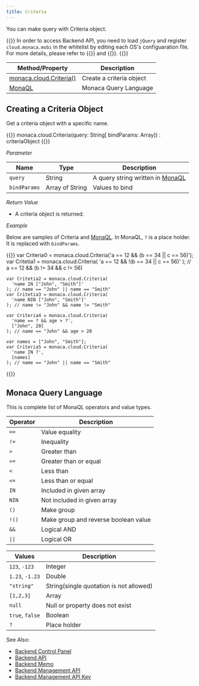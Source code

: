 ```yaml
---
title: Criteria
---
```


You can make query with Criteria object.

{{<note>}}
In order to access Backend API, you need to load <code>jQuery</code> and register
<code>cloud.monaca.mobi</code> in the whitelist by editing each OS's configuaration
file. For more details, please refer to {{<link href="/en/reference/config/android_configuration/#access-origin-android" title="Access Origin (Android)">}} and {{<link href="/en/reference/config/ios_configuration/#access-origin" title="Access Origin (iOS)">}}.
{{</note>}}

Method/Property | Description
----------------|--------------------
[monaca.cloud.Criteria()](#c-criteria) | Create a criteria object
[MonaQL](#monaql) | Monaca Query Language

##  Creating a Criteria Object

Get a criteria object with a specific name.

{{<syntax>}}
monaca.cloud.Criteria(query: String[ bindParams: Array]) : criteriaObject
{{</syntax>}}

*Parameter*

Name | Type | Description
-----|------|-------------
`query` | String | A query string written in [MonaQL](#monaql)
`bindParams` | Array of String | Values to bind

*Return Value*

- A criteria object is returned.   

*Example*

Below are samples of Criteria and [MonaQL](#monaql). In MonaQL, `?` is a place holder. It is replaced with `bindParams`.

{{<highlight javascript>}}
    var Criteria0 = monaca.cloud.Criteria('a == 12 && (b == 34 || c == 56)');
    var Critetia1 = monaca.cloud.Criteria(
      'a == 12 && !(b == 34 || c == 56)'
    ); // a == 12 && (b != 34 && c != 56)

    var Critetia2 = monaca.cloud.Criteria(
      'name IN ["John", "Smith"]'
    ); // name == "John" || name == "Smith"
    var Critetia3 = monaca.cloud.Criteria(
      'name NIN ["John", "Smith"]'
    ); // name != "John" && name != "Smith"

    var Criteria4 = monaca.cloud.Criteria(
      'name == ? && age > ?',
      ["John", 20]
    ); // name == "John" && age > 20

    var names = ["John", "Smith"];
    var Criteria5 = monaca.cloud.Criteria(
      'name IN ?',
      [names]
    ); // name == "John" || name == "Smith"
{{</highlight>}}

##  Monaca Query Language

This is complete list of MonaQL operators and value types.

Operator  |Description
----------|--------------------------------------
`==`      | Value equality
`!=`      | Inequality
`>`       | Greater than
`>=`      | Greater than or equal
`<`       | Less than
`<=`      | Less than or equal
`IN`      | Included in given array
`NIN`     | Not included in given array
`()`      | Make group
`!()`     | Make group and reverse boolean value
`&&`      | Logical AND
<code>&#124;&#124;</code> | Logical OR

Values           |Description
-----------------|-----------------------------------------
`123`, `-123`    | Integer
`1.23`, `-1.23`    | Double
`"string"`       | String(single quotation is not allowed)
`[1,2,3]`        | Array
`null`           | Null or property does not exist
`true`, `false`  | Boolean
`?`              | Place holder


See Also: 

- [Backend Control Panel](/en/backend/manual/control_panel)
- [Backend API](../../cloud)
- [Backend Memo](/en/sampleapp/samples/backend_memo)
- [Backend Management API](../../cloud_management)
- [Backend Management API Key](/en/backend/manual/control_panel/#backend-management-api-key)

